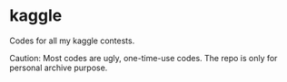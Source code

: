 kaggle
======

Codes for all my kaggle contests. 

Caution: Most codes are ugly, one-time-use codes. The repo is only for personal archive purpose.
